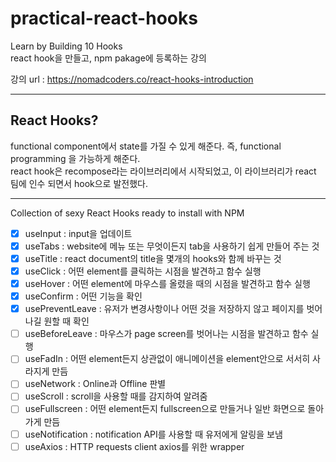 # practical-react-hooks

Learn by Building 10 Hooks  
react hook을 만들고, npm pakage에 등록하는 강의  
  
강의 url : https://nomadcoders.co/react-hooks-introduction  

---  
## React Hooks?
  
functional component에서 state를 가질 수 있게 해준다. 즉, functional programming 을 가능하게 해준다.  
react hook은 recompose라는 라이브러리에서 시작되었고, 이 라이브러리가 react 팀에 인수 되면서 hook으로 발전했다.  
  
---
Collection of sexy React Hooks ready to install with NPM
  
  
  - [x] useInput : input을 업데이트
  - [x] useTabs : website에 메뉴 또는 무엇이든지 tab을 사용하기 쉽게 만들어 주는 것
  - [x] useTitle : react document의 title을 몇개의 hooks와 함께 바꾸는 것
  - [x] useClick : 어떤 element를 클릭하는 시점을 발견하고 함수 실행
  - [x] useHover : 어떤 element에 마우스를 올렸을 때의 시점을 발견하고 함수 실행
  - [x] useConfirm : 어떤 기능을 확인
  - [x] usePreventLeave : 유저가 변경사항이나 어떤 것을 저장하지 않고 페이지를 벗어나길 원할 때 확인
  - [ ] useBeforeLeave : 마우스가 page screen를 벗어나는 시점을 발견하고 함수 실행
  - [ ] useFadIn : 어떤 element든지 상관없이 애니메이션을 element안으로 서서히 사라지게 만듬
  - [ ] useNetwork : Online과 Offline 판별
  - [ ] useScroll : scroll을 사용할 때를 감지하여 알려줌
  - [ ] useFullscreen : 어떤 element든지 fullscreen으로 만들거나 일반 화면으로 돌아가게 만듬
  - [ ] useNotification : notification API를 사용할 때 유저에게 알링을 보냄
  - [ ] useAxios : HTTP requests client axios를 위한 wrapper